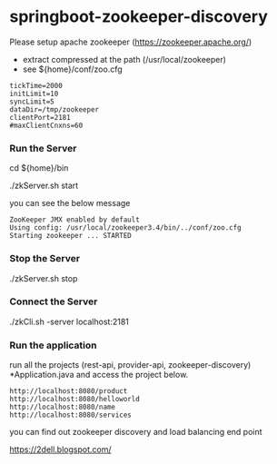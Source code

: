 # springboot-zookeeper-discovery

Please setup apache zookeeper (https://zookeeper.apache.org/)

- extract compressed at the path  (/usr/local/zookeeper) 
- see ${home}/conf/zoo.cfg   

```jshelllanguage
tickTime=2000
initLimit=10
syncLimit=5
dataDir=/tmp/zookeeper
clientPort=2181
#maxClientCnxns=60
``` 

### Run the Server
cd ${home}/bin 

./zkServer.sh start 

you can see the below message

```
ZooKeeper JMX enabled by default
Using config: /usr/local/zookeeper3.4/bin/../conf/zoo.cfg
Starting zookeeper ... STARTED
```

### Stop the Server

./zkServer.sh stop


### Connect the Server

./zkCli.sh -server localhost:2181



### Run the application


run all the projects (rest-api, provider-api, zookeeper-discovery) *Application.java 
and access the project below. 

```
http://localhost:8080/product
http://localhost:8080/helloworld
http://localhost:8080/name
http://localhost:8080/services
```


you can find out zookeeper discovery and load balancing end point 

https://2dell.blogspot.com/
